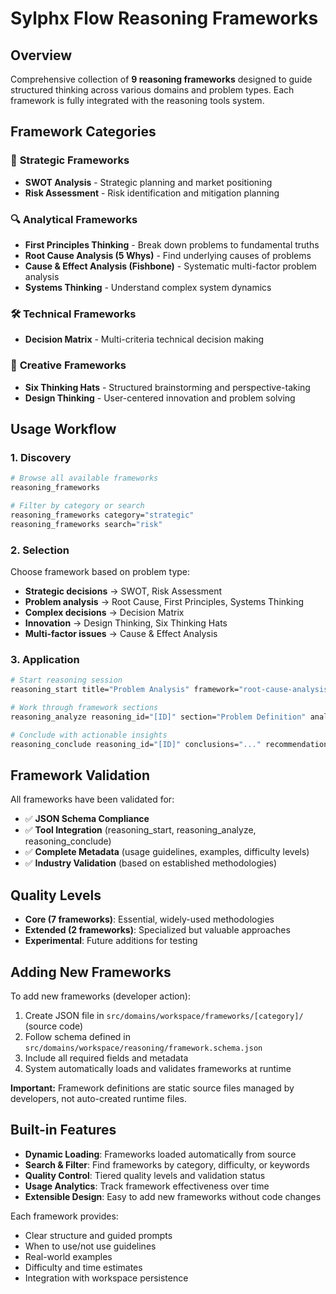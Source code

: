 # Sylphx Flow Reasoning Frameworks

## Overview
Comprehensive collection of **9 reasoning frameworks** designed to guide structured thinking across various domains and problem types. Each framework is fully integrated with the reasoning tools system.

## Framework Categories

### 🎯 **Strategic Frameworks**
- **SWOT Analysis** - Strategic planning and market positioning
- **Risk Assessment** - Risk identification and mitigation planning

### 🔍 **Analytical Frameworks**
- **First Principles Thinking** - Break down problems to fundamental truths
- **Root Cause Analysis (5 Whys)** - Find underlying causes of problems
- **Cause & Effect Analysis (Fishbone)** - Systematic multi-factor problem analysis
- **Systems Thinking** - Understand complex system dynamics

### 🛠️ **Technical Frameworks**
- **Decision Matrix** - Multi-criteria technical decision making

### 🎨 **Creative Frameworks**
- **Six Thinking Hats** - Structured brainstorming and perspective-taking
- **Design Thinking** - User-centered innovation and problem solving

## Usage Workflow

### 1. Discovery
```bash
# Browse all available frameworks
reasoning_frameworks

# Filter by category or search
reasoning_frameworks category="strategic"
reasoning_frameworks search="risk"
```

### 2. Selection
Choose framework based on problem type:
- **Strategic decisions** → SWOT, Risk Assessment
- **Problem analysis** → Root Cause, First Principles, Systems Thinking
- **Complex decisions** → Decision Matrix
- **Innovation** → Design Thinking, Six Thinking Hats
- **Multi-factor issues** → Cause & Effect Analysis

### 3. Application
```bash
# Start reasoning session
reasoning_start title="Problem Analysis" framework="root-cause-analysis" problem_description="..."

# Work through framework sections
reasoning_analyze reasoning_id="[ID]" section="Problem Definition" analysis="..."

# Conclude with actionable insights
reasoning_conclude reasoning_id="[ID]" conclusions="..." recommendations="..."
```

## Framework Validation

All frameworks have been validated for:
- ✅ **JSON Schema Compliance**
- ✅ **Tool Integration** (reasoning_start, reasoning_analyze, reasoning_conclude)
- ✅ **Complete Metadata** (usage guidelines, examples, difficulty levels)
- ✅ **Industry Validation** (based on established methodologies)

## Quality Levels
- **Core (7 frameworks)**: Essential, widely-used methodologies
- **Extended (2 frameworks)**: Specialized but valuable approaches
- **Experimental**: Future additions for testing

## Adding New Frameworks

To add new frameworks (developer action):
1. Create JSON file in `src/domains/workspace/frameworks/[category]/` (source code)
2. Follow schema defined in `src/domains/workspace/reasoning/framework.schema.json`
3. Include all required fields and metadata
4. System automatically loads and validates frameworks at runtime

**Important:** Framework definitions are static source files managed by developers, not auto-created runtime files.

## Built-in Features

- **Dynamic Loading**: Frameworks loaded automatically from source
- **Search & Filter**: Find frameworks by category, difficulty, or keywords
- **Quality Control**: Tiered quality levels and validation status
- **Usage Analytics**: Track framework effectiveness over time
- **Extensible Design**: Easy to add new frameworks without code changes

Each framework provides:
- Clear structure and guided prompts
- When to use/not use guidelines
- Real-world examples
- Difficulty and time estimates
- Integration with workspace persistence